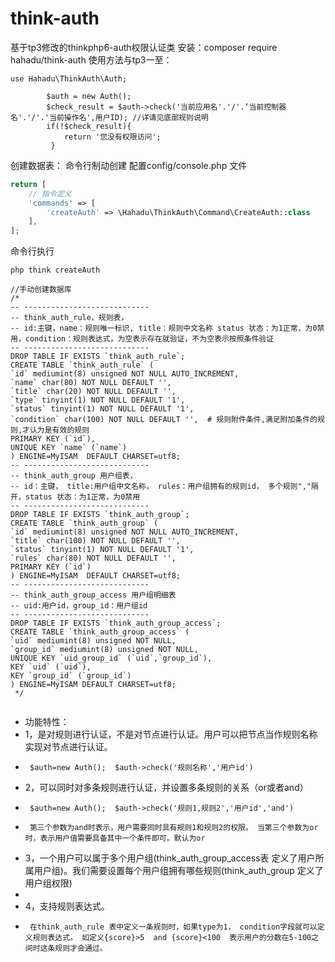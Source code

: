 # think-auth
基于tp3修改的thinkphp6-auth权限认证类
安装：composer require hahadu/think-auth
使用方法与tp3一至：
```
use Hahadu\ThinkAuth\Auth; 

        $auth = new Auth();
        $check_result = $auth->check('当前应用名'.'/'.‘当前控制器名'.'/'.'当前操作名',用户ID); //详请见底部规则说明
        if(!$check_result){
            return '您没有权限访问';
         }
```
创建数据表：
命令行制动创建
配置config/console.php 文件
```php 
return [
    // 指令定义
    'commands' => [
        'createAuth' => \Hahadu\ThinkAuth\Command\CreateAuth::class
    ],
];
```
命令行执行 
```shell
php think createAuth
```
```
//手动创建数据库
/*
-- ----------------------------
-- think_auth_rule，规则表，
-- id:主键，name：规则唯一标识, title：规则中文名称 status 状态：为1正常，为0禁用，condition：规则表达式，为空表示存在就验证，不为空表示按照条件验证
-- ----------------------------
DROP TABLE IF EXISTS `think_auth_rule`;
CREATE TABLE `think_auth_rule` (
`id` mediumint(8) unsigned NOT NULL AUTO_INCREMENT,
`name` char(80) NOT NULL DEFAULT '',
`title` char(20) NOT NULL DEFAULT '',
`type` tinyint(1) NOT NULL DEFAULT '1',
`status` tinyint(1) NOT NULL DEFAULT '1',
`condition` char(100) NOT NULL DEFAULT '',  # 规则附件条件,满足附加条件的规则,才认为是有效的规则
PRIMARY KEY (`id`),
UNIQUE KEY `name` (`name`)
) ENGINE=MyISAM  DEFAULT CHARSET=utf8;
-- ----------------------------
-- think_auth_group 用户组表，
-- id：主键， title:用户组中文名称， rules：用户组拥有的规则id， 多个规则","隔开，status 状态：为1正常，为0禁用
-- ----------------------------
DROP TABLE IF EXISTS `think_auth_group`;
CREATE TABLE `think_auth_group` (
`id` mediumint(8) unsigned NOT NULL AUTO_INCREMENT,
`title` char(100) NOT NULL DEFAULT '',
`status` tinyint(1) NOT NULL DEFAULT '1',
`rules` char(80) NOT NULL DEFAULT '',
PRIMARY KEY (`id`)
) ENGINE=MyISAM  DEFAULT CHARSET=utf8;
-- ----------------------------
-- think_auth_group_access 用户组明细表
-- uid:用户id，group_id：用户组id
-- ----------------------------
DROP TABLE IF EXISTS `think_auth_group_access`;
CREATE TABLE `think_auth_group_access` (
`uid` mediumint(8) unsigned NOT NULL,
`group_id` mediumint(8) unsigned NOT NULL,
UNIQUE KEY `uid_group_id` (`uid`,`group_id`),
KEY `uid` (`uid`),
KEY `group_id` (`group_id`)
) ENGINE=MyISAM DEFAULT CHARSET=utf8;
 */


```
 * 功能特性：
 * 1，是对规则进行认证，不是对节点进行认证。用户可以把节点当作规则名称实现对节点进行认证。
 *      $auth=new Auth();  $auth->check('规则名称','用户id')
 * 2，可以同时对多条规则进行认证，并设置多条规则的关系（or或者and）
 *      $auth=new Auth();  $auth->check('规则1,规则2','用户id','and')
 *      第三个参数为and时表示，用户需要同时具有规则1和规则2的权限。 当第三个参数为or时，表示用户值需要具备其中一个条件即可。默认为or
 * 3，一个用户可以属于多个用户组(think_auth_group_access表 定义了用户所属用户组)。我们需要设置每个用户组拥有哪些规则(think_auth_group 定义了用户组权限)
 *
 * 4，支持规则表达式。
 *      在think_auth_rule 表中定义一条规则时，如果type为1， condition字段就可以定义规则表达式。 如定义{score}>5  and {score}<100  表示用户的分数在5-100之间时这条规则才会通过。


